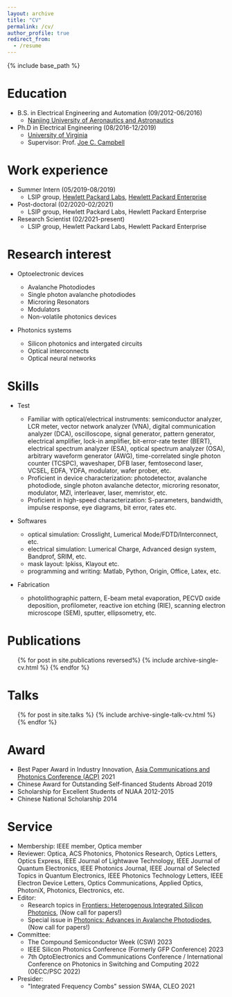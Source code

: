 ```yaml
---
layout: archive
title: "CV"
permalink: /cv/
author_profile: true
redirect_from:
  - /resume
---
```


{% include base_path %}

Education
======
* B.S. in Electrical Engineering and Automation (09/2012-06/2016)
  * [Nanjing University of Aeronautics and Astronautics](http://nuaa.edu.cn/)
* Ph.D in Electrical Engineering (08/2016-12/2019)
  * [University of Virginia](https://www.virginia.edu/)  
  * Supervisor: Prof. [Joe C. Campbell](https://engineering.virginia.edu/faculty/joe-charles-campbell)

Work experience
======
* Summer Intern (05/2019-08/2019)
  * LSIP group, [Hewlett Packard Labs](https://www.hpe.com/us/en/hewlett-packard-labs.html), [Hewlett Packard Enterprise](https://www.hpe.com/us/en/home.html)
* Post-doctoral (02/2020-02/2021)
  * LSIP group, Hewlett Packard Labs, Hewlett Packard Enterprise
* Research Scientist (02/2021-present)
  * LSIP group, Hewlett Packard Labs, Hewlett Packard Enterprise

Research interest
======
* Optoelectronic devices
  * Avalanche Photodiodes
  * Single photon avalanche photodiodes
  * Microring Resonators
  * Modulators
  * Non-volatile photonics devices 

* Photonics systems
  * Silicon photonics and intergated circuits
  * Optical interconnects
  * Optical neural networks
  
Skills
======
* Test
  * Familiar with optical/electrical instruments: semiconductor analyzer, LCR meter, vector network analyzer (VNA), digital communication analyzer (DCA), oscilloscope, signal generator, pattern generator, electrical amplifier, lock-in amplifier, bit-error-rate tester (BERT), electrical spectrum analyzer (ESA), optical spectrum analyzer (OSA), arbitrary waveform generator (AWG), time-correlated single photon counter (TCSPC), waveshaper, DFB laser, femtosecond laser, VCSEL, EDFA, YDFA, modulator, wafer prober, etc.
  * Proficient in device characterization: photodetector, avalanche photodiode, single photon avalanche detector, microring resonator, modulator, MZI, interleaver, laser, memristor, etc.
  * Proficient in high-speed characterization: S-parameters, bandwidth, impulse response, eye diagrams, bit error, rates etc.
 
* Softwares 
  * optical simulation: Crosslight, Lumerical Mode/FDTD/Interconnect, etc.
  * electrical simulation: Lumerical Charge, Advanced design system, Bandprof, SRIM, etc.
  * mask layout: Ipkiss, Klayout etc.
  * programming and writing: Matlab, Python, Origin, Office, Latex, etc.
 
* Fabrication
  * photolithographic pattern, E-beam metal evaporation, PECVD oxide deposition, profilometer, reactive ion etching (RIE), scanning electron microscope (SEM), sputter, ellipsometry, etc.

Publications
======
  <ul>{% for post in site.publications reversed%}
    {% include archive-single-cv.html %}
  {% endfor %}</ul>
  
Talks
======
  <ul>{% for post in site.talks %}
    {% include archive-single-talk-cv.html %}
  {% endfor %}</ul>

Award
======
* Best Paper Award in Industry Innovation, [Asia Communications and Photonics Conference (ACP)](http://www.acpconf.com/ueditor/php/upload/file/20211112/1636705063382372.pdf) 2021
* Chinese Award for Outstanding Self-financed Students Abroad 2019
* Scholarship for Excellent Students of NUAA 2012-2015
* Chinese National Scholarship 2014                                                                          

  
Service
======
* Membership: IEEE member, Optica member
* Reviewer: Optica, ACS Photonics, Photonics Research, Optics Letters, Optics Express, IEEE Journal of Lightwave Technology, IEEE Journal of Quantum Electronics, IEEE Photonics Journal, IEEE Journal of Selected Topics in Quantum Electronics, IEEE Photonics Technology Letters, IEEE Electron Device Letters, Optics Communications, Applied Optics, PhotoniX, Photonics, Electronics, etc.
* Editor:
  * Research topics in [Frontiers: Heterogenous Integrated Silicon Photonics](https://www.frontiersin.org/research-topics/36586/heterogeneous-integrated-silicon-photonics), (Now call for papers!)
  * Special issue in [Photonics: Advances in Avalanche Photodiodes](https://www.mdpi.com/journal/photonics/special_issues/OL2ZKD4DRR), (Now call for papers!)
* Committee:
  * The Compound Semiconductor Week (CSW) 2023
  * IEEE Silicon Photonics Conference (Formerly GFP Conference) 2023
  * 7th OptoElectronics and Communications Conference / International Conference on Photonics in Switching and Computing 2022 (OECC/PSC 2022)
* Presider:
  * "Integrated Frequency Combs" session SW4A, CLEO 2021



